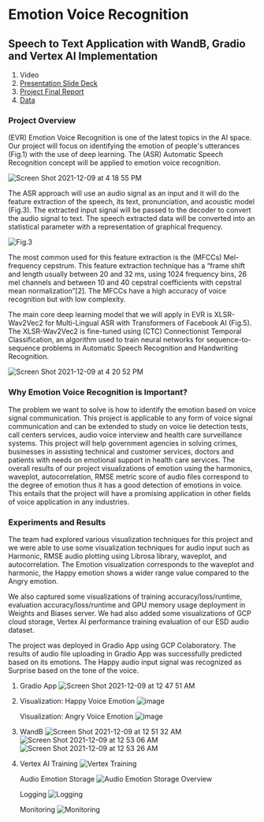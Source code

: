 # Emotion Voice Recognition 
## Speech to Text Application with WandB, Gradio and Vertex AI Implementation

1. Video
2. [Presentation Slide Deck](https://docs.google.com/presentation/d/1-oAgCE3lRnfluL5_81Fle0Ob5clA56obJb8_h8iBp6k/edit#slide=id.g103c86387bb_0_166)
3. [Project Final Report](https://docs.google.com/document/d/1q2SaXnbcIpTH_P9CYasodLvXIYnPD5wzxFNv73Lzajw/edit#)
4. [Data](https://drive.google.com/drive/folders/1A-hQey9c_l-zRqQeAXd79XCkUjwT5h5a?usp=sharing)

### Project Overview

(EVR) Emotion Voice Recognition is one of the latest topics in the AI space. Our project will focus on identifying the emotion of people's utterances (Fig.1) with the use of deep learning. The (ASR) Automatic Speech Recognition concept will be applied to emotion voice recognition. 

![Screen Shot 2021-12-09 at 4 18 55 PM](https://user-images.githubusercontent.com/62075076/145496360-e1662af5-2856-4ae4-b395-5a14b4142732.png)

       
               
The ASR approach will use an audio signal as an input and it will do the feature extraction of the speech, its text, pronunciation, and acoustic model (Fig.3). The extracted input signal will be passed to the decoder to convert the audio signal to text. The speech extracted data will be converted into an statistical parameter with a representation of graphical frequency. 

 ![Fig.3](https://user-images.githubusercontent.com/62075076/145496151-86934bdb-765d-4c74-9ec0-b3ac20fecbf7.png)

The most common used for this feature extraction is the (MFCCs) Mel-frequency cepstrum.  This feature extraction technique has a “frame shift and length usually between 20 and 32 ms, using 1024 frequency bins, 26 mel channels and between 10 and 40 cepstral coefficients with cepstral mean normalization”[2]. The MFCCs have a high accuracy of voice recognition but with low complexity. 

The main core deep learning model that we will apply in EVR is XLSR-Wav2Vec2 for Multi-Lingual ASR with Transformers of Facebook AI (Fig.5). The XLSR-Wav2Vec2 is fine-tuned using (CTC) Connectionist Temporal Classification, an algorithm used to train neural networks for sequence-to-sequence problems in Automatic Speech Recognition and Handwriting Recognition.

![Screen Shot 2021-12-09 at 4 20 52 PM](https://user-images.githubusercontent.com/62075076/145496224-24d208cc-42d0-4e74-8cde-8dac45b6cc33.png)

### Why Emotion Voice Recognition is Important?

The problem we want to solve is how to identify the emotion based on voice signal communication. This project is applicable to any form of voice signal communication and can be extended to study on voice lie detection tests, call centers services, audio voice interview and health care surveillance systems. This project will help government agencies in solving crimes, businesses in assisting technical and customer services, doctors and patients with needs on emotional support in health care services. The overall results of our project visualizations of emotion using the harmonics, waveplot, autocorrelation, RMSE metric score of audio files correspond to the degree of emotion thus it has a good detection of emotions in voice. This entails that the project will have a promising application in other fields of voice application in any industries.

### Experiments and Results

The team had explored various visualization techniques for this project and we were able to use some visualization techniques for audio input such as Harmonic, RMSE audio plotting using Librosa library, waveplot, and autocorrelation. The Emotion visualization corresponds to the waveplot and harmonic, the Happy emotion shows a wider range value compared to the Angry emotion.

We also captured some visualizations of training accuracy/loss/runtime, evaluation accuracy/loss/runtime and GPU memory usage deployment in Weights and Biases server. We had also added some visualizations of GCP cloud storage, Vertex AI performance training evaluation of our ESD audio dataset.  

The project was deployed in Gradio App using GCP Colaboratory. The results of audio file uploading in Gradio App was successfully predicted based on its emotions. The Happy audio input signal was recognized as Surprise based on the tone of the voice. 

1. Gradio App
![Screen Shot 2021-12-09 at 12 47 51 AM](https://user-images.githubusercontent.com/62075076/145441600-4fbc8fe3-b71b-416c-b835-e86624c07911.png)
2. Visualization: Happy Voice Emotion
   ![image](https://user-images.githubusercontent.com/46585696/145463773-5c920e8e-332a-4bfc-85ca-abc12943e270.png)

   
   Visualization: Angry Voice Emotion
   ![image](https://user-images.githubusercontent.com/46585696/145463974-feed81bf-9166-4736-93eb-a215591d8385.png)


3. WandB
![Screen Shot 2021-12-09 at 12 51 32 AM](https://user-images.githubusercontent.com/62075076/145441897-fb289221-5a49-4b9a-b6aa-184c71cb6c2d.png)
![Screen Shot 2021-12-09 at 12 53 06 AM](https://user-images.githubusercontent.com/62075076/145441923-75844263-7a09-42a7-b85b-de00ab26bd05.png)
![Screen Shot 2021-12-09 at 12 53 26 AM](https://user-images.githubusercontent.com/62075076/145441969-0246b3d7-b5d9-4fb2-a4c2-1e4b49259517.png)
4. Vertex AI 
   Training 
![Vertex Training](https://user-images.githubusercontent.com/62075076/145491796-d4ade55e-6c59-47f4-9400-336c1bc2deb6.jpeg)

   Audio Emotion Storage
![Audio Emotion Storage Overview](https://user-images.githubusercontent.com/62075076/145492028-683d8e07-86eb-4453-832a-dc70ab554faf.jpeg)

   Logging
 ![Logging](https://user-images.githubusercontent.com/62075076/145492091-34c2d6e9-acb1-4cfa-b202-6399e7f8ac5f.jpeg)

   Monitoring
 ![Monitoring](https://user-images.githubusercontent.com/62075076/145492119-16800c67-af59-4c4d-bbe4-9805d5a2e913.jpeg)
